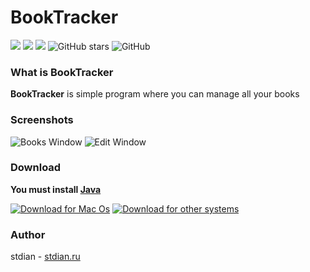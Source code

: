 
# BookTracker

[![](https://img.shields.io/badge/NameLess-Corporation-green)](https://github.com/NameLessCorporation) [![](https://img.shields.io/discord/416940275223625738?color=yellow)](https://discord.gg/tfanwYd) [![](https://img.shields.io/badge/VK-group-blue)](https://vk.com/progfa) ![GitHub stars](https://img.shields.io/github/stars/stdian/BookTracker?color=red) ![GitHub](https://img.shields.io/github/license/stdian/BookTracker?color=orange)


### What is BookTracker

**BookTracker** is simple program where you can manage all your books

### Screenshots

![Books Window](https://inigglys.sirv.com/GitHub/BookTracker/screen1.png)
![Edit Window](https://inigglys.sirv.com/GitHub/BookTracker/screen2.png)

### Download

**You must install [Java](https://www.java.com/en/download/)**

[![Download for Mac Os](https://inigglys.sirv.com/GitHub/BookTracker/apple.png)](https://inigglys.sirv.com/GitHub/BookTracker/BookTracker.dmg)
[![Download for other systems](https://inigglys.sirv.com/GitHub/BookTracker/java.png)](https://inigglys.sirv.com/GitHub/BookTracker/BookTracker.jar)

### Author

stdian - [stdian.ru](http://stdian.ru)
